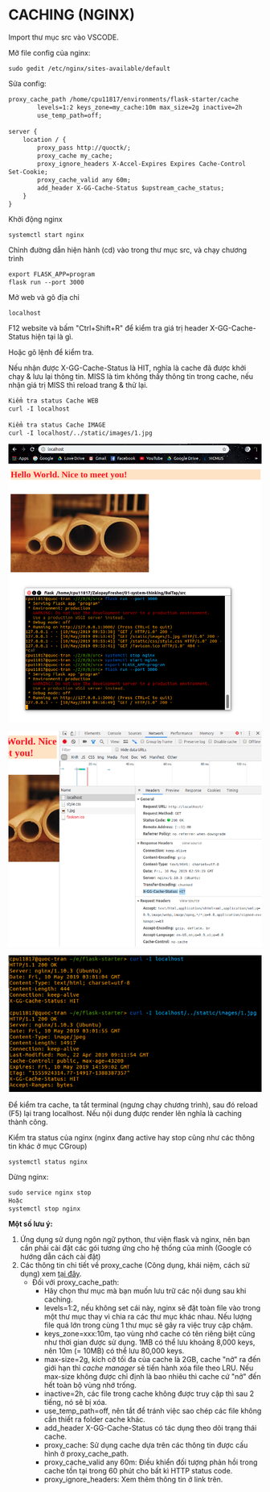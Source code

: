 # CACHING (NGINX)

Import thư mục src vào VSCODE.

Mở file config của nginx:
```
sudo gedit /etc/nginx/sites-available/default
```

Sửa config:
```
proxy_cache_path /home/cpu11817/environments/flask-starter/cache
        levels=1:2 keys_zone=my_cache:10m max_size=2g inactive=2h
        use_temp_path=off;

server {
    location / {
        proxy_pass http://quoctk/;
        proxy_cache my_cache;
        proxy_ignore_headers X-Accel-Expires Expires Cache-Control Set-Cookie; 
        proxy_cache_valid any 60m;
        add_header X-GG-Cache-Status $upstream_cache_status;
    }
}
```

Khởi động nginx
```
systemctl start nginx
```

Chỉnh đường dẫn hiện hành (cd) vào trong thư mục src, và chạy chương trình
```
export FLASK_APP=program
flask run --port 3000
```

Mở web và gõ địa chỉ
```
localhost
```

F12 website và bấm "Ctrl+Shift+R" để kiểm tra giá trị header X-GG-Cache-Status hiện tại là gì.

Hoặc gõ lệnh để kiểm tra. 

Nếu nhận được X-GG-Cache-Status là HIT, nghĩa là cache đã được khởi chạy & lưu lại thông tin. MISS là tìm không thấy thông tin trong cache, nếu nhận giá trị MISS thì reload trang & thử lại.
```
Kiểm tra status Cache WEB
curl -I localhost

Kiểm tra status Cache IMAGE
curl -I localhost/../static/images/1.jpg
```

![Caching-image-01](images/1.jpg)

![Caching-image-01](images/2.jpg)

![Caching-image-01](images/3.jpg)

Để kiểm tra cache, ta tắt terminal (ngưng chạy chương trình), sau đó reload (F5) lại trang localhost. Nếu nội dung được render lên nghĩa là caching thành công.

Kiểm tra status của nginx (nginx đang active hay stop cũng như các thông tin khác ở mục CGroup)
```
systemctl status nginx
```

Dừng nginx:
```
sudo service nginx stop
Hoặc
systemctl stop nginx
```

**Một số lưu ý:**
1. Ứng dụng sử dụng ngôn ngữ python, thư viện flask và nginx, nên bạn cần phải cài đặt các gói tương ứng cho hệ thống của mình (Google có hướng dẫn cách cài đặt)
2. Các thông tin chi tiết về proxy_cache (Công dụng, khái niệm, cách sử dụng) xem [tại đây](https://www.nginx.com/blog/nginx-caching-guide/).
    * Đối với proxy_cache_path:
      * Hãy chọn thư mục mà bạn muốn lưu trữ các nội dung sau khi caching.
      * levels=1:2, nếu không set cái này, nginx sẽ đặt toàn file vào trong một thư mục thay vì chia ra các thư mục khác nhau. Nếu lượng file quá lớn trong cùng 1 thư mục sẽ gây ra việc truy cập chậm.
      * keys_zone=xxx:10m, tạo vùng nhớ cache có tên riêng biệt cũng như thời gian được sử dụng. 1MB có thể lưu khoảng 8,000 keys, nên 10m (= 10MB) có thể lưu 80,000 keys.
      * max-size=2g, kích cỡ tối đa của cache là 2GB, cache "nở" ra đến giới hạn thì *cache manager* sẽ tiến hành xóa file theo LRU. Nếu max-size không được chỉ định là bao nhiêu thì cache cứ "nở" đến hết toàn bộ vùng nhớ trống.
      * inactive=2h, các file trong cache không được truy cập thì sau 2 tiếng, nó sẽ bị xóa.
      * use_temp_path=off, nên tắt để tránh việc sao chép các file không cần thiết ra folder cache khác.
      * add_header X-GG-Cache-Status có tác dụng theo dõi trạng thái cache.
      * proxy_cache: Sử dụng cache dựa trên các thông tin được cấu hình ở proxy_cache_path.
      * proxy_cache_valid any 60m: Điều khiển đối tượng phản hồi trong cache tồn tại trong 60 phút cho bất kì HTTP status code.
      * proxy_ignore_headers: Xem thêm thông tin ở link trên.


